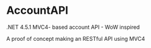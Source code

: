 # AccountAPI
.NET 4.5.1 MVC4- based account API - WoW inspired

A proof of concept making an RESTful API using MVC4 
